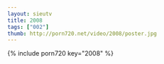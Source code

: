 ```yaml
--- 
layout: sieutv
title: 2008
tags: ["002"]
thumb: http://porn720.net/video/2008/poster.jpg
---
```

{% include porn720 key="2008" %} 
